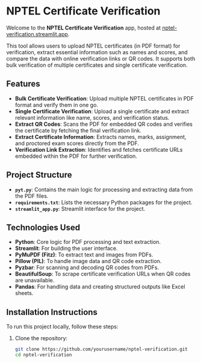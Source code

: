 # NPTEL Certificate Verification

Welcome to the **NPTEL Certificate Verification** app, hosted at [nptel-verification.streamlit.app](https://nptel-verification.streamlit.app).

This tool allows users to upload NPTEL certificates (in PDF format) for verification, extract essential information such as names and scores, and compare the data with online verification links or QR codes. It supports both bulk verification of multiple certificates and single certificate verification.

## Features

- **Bulk Certificate Verification**: Upload multiple NPTEL certificates in PDF format and verify them in one go.
- **Single Certificate Verification**: Upload a single certificate and extract relevant information like name, scores, and verification status.
- **Extract QR Codes**: Scans the PDF for embedded QR codes and verifies the certificate by fetching the final verification link.
- **Extract Certificate Information**: Extracts names, marks, assignment, and proctored exam scores directly from the PDF.
- **Verification Link Extraction**: Identifies and fetches certificate URLs embedded within the PDF for further verification.

## Project Structure

- **`pyt.py`**: Contains the main logic for processing and extracting data from the PDF files.
- **`requirements.txt`**: Lists the necessary Python packages for the project.
- **`streamlit_app.py`**: Streamlit interface for the project.
  
## Technologies Used

- **Python**: Core logic for PDF processing and text extraction.
- **Streamlit**: For building the user interface.
- **PyMuPDF (Fitz)**: To extract text and images from PDFs.
- **Pillow (PIL)**: To handle image data and QR code extraction.
- **Pyzbar**: For scanning and decoding QR codes from PDFs.
- **BeautifulSoup**: To scrape certificate verification URLs when QR codes are unavailable.
- **Pandas**: For handling data and creating structured outputs like Excel sheets.

## Installation Instructions

To run this project locally, follow these steps:

1. Clone the repository:
   ```bash
   git clone https://github.com/yourusername/nptel-verification.git
   cd nptel-verification
